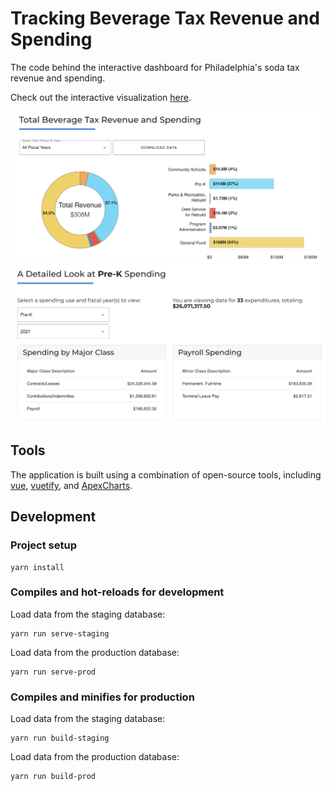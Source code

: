 # Tracking Beverage Tax Revenue and Spending

The code behind the interactive dashboard for Philadelphia's soda tax revenue and spending.

Check out the interactive visualization [here](https://controller.phila.gov/philadelphia-audits/data-release-beverage-tax/).


![Interactive Dashboard Part 1](public/screenshot-1.png)
![Interactive Dashboard Part 2](public/screenshot-2.png)

## Tools

The application is built using a combination of open-source tools, including
[vue](https://github.com/vuejs/vue), [vuetify](https://github.com/vuetifyjs/vuetify), and [ApexCharts](https://github.com/apexcharts).

## Development

### Project setup
```
yarn install
```

### Compiles and hot-reloads for development

Load data from the staging database:
```
yarn run serve-staging
```

Load data from the production database:
```
yarn run serve-prod
```

### Compiles and minifies for production

Load data from the staging database:
```
yarn run build-staging
```

Load data from the production database:
```
yarn run build-prod
```
